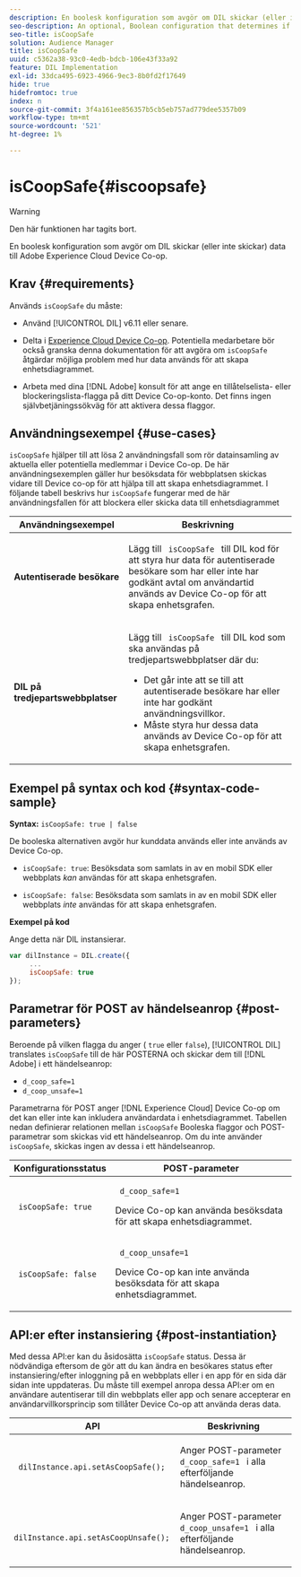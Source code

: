 ```yaml
---
description: En boolesk konfiguration som avgör om DIL skickar (eller inte skickar) data till Adobe Experience Cloud Device Co-op.
seo-description: An optional, Boolean configuration that determines if DIL sends (or does not send) data to the Adobe Experience Cloud Device Co-op.
seo-title: isCoopSafe
solution: Audience Manager
title: isCoopSafe
uuid: c5362a38-93c0-4edb-bdcb-106e43f33a92
feature: DIL Implementation
exl-id: 33dca495-6923-4966-9ec3-8b0fd2f17649
hide: true
hidefromtoc: true
index: n
source-git-commit: 3f4a161ee856357b5cb5eb757ad779dee5357b09
workflow-type: tm+mt
source-wordcount: '521'
ht-degree: 1%

---
```


# isCoopSafe{#iscoopsafe}

>[!WARNING]
>
>Den här funktionen har tagits bort.

En boolesk konfiguration som avgör om DIL skickar (eller inte skickar) data till Adobe Experience Cloud Device Co-op.

## Krav {#requirements}

Används `isCoopSafe` du måste:

* Använd [!UICONTROL DIL] v6.11 eller senare.
* Delta i [Experience Cloud Device Co-op](https://experienceleague.adobe.com/docs/device-co-op/using/home.html). Potentiella medarbetare bör också granska denna dokumentation för att avgöra om `isCoopSafe` åtgärdar möjliga problem med hur data används för att skapa enhetsdiagrammet.

* Arbeta med dina [!DNL Adobe] konsult för att ange en tillåtelselista- eller blockeringslista-flagga på ditt Device Co-op-konto. Det finns ingen självbetjäningssökväg för att aktivera dessa flaggor.

## Användningsexempel {#use-cases}

`isCoopSafe` hjälper till att lösa 2 användningsfall som rör datainsamling av aktuella eller potentiella medlemmar i Device Co-op. De här användningsexemplen gäller hur besöksdata för webbplatsen skickas vidare till Device co-op för att hjälpa till att skapa enhetsdiagrammet. I följande tabell beskrivs hur `isCoopSafe` fungerar med de här användningsfallen för att blockera eller skicka data till enhetsdiagrammet

<table id="table_A24C63D2A21F47EDBAC8FA5E7BE888D8"> 
 <thead> 
  <tr> 
   <th colname="col1" class="entry"> Användningsexempel </th> 
   <th colname="col2" class="entry"> Beskrivning </th> 
  </tr> 
 </thead>
 <tbody> 
  <tr> 
   <td colname="col1"> <p> <b>Autentiserade besökare</b> </p> </td> 
   <td colname="col2"> <p>Lägg till <code> isCoopSafe </code> till <span class="wintitle"> DIL </span> kod för att styra hur data för autentiserade besökare som har eller inte har godkänt avtal om användartid används av Device Co-op för att skapa enhetsgrafen. </p> </td> 
  </tr> 
  <tr> 
   <td colname="col1"> <p> <b>DIL på tredjepartswebbplatser</b> </p> </td> 
   <td colname="col2"> <p>Lägg till <code> isCoopSafe </code> till <span class="wintitle"> DIL </span> kod som ska användas på tredjepartswebbplatser där du: </p> <p> 
     <ul id="ul_C27BB26510314834A2A7CD99D46DA4AC"> 
      <li id="li_4E6AE574F18646F09C0CF4553EEA1A9E">Det går inte att se till att autentiserade besökare har eller inte har godkänt användningsvillkor. </li> 
      <li id="li_26D0561BF32B4278B0A6B5082C17FED8">Måste styra hur dessa data används av Device Co-op för att skapa enhetsgrafen. </li> 
     </ul> </p> </td> 
  </tr> 
 </tbody> 
</table>

## Exempel på syntax och kod {#syntax-code-sample}

**Syntax:** `isCoopSafe: true | false`

De booleska alternativen avgör hur kunddata används eller inte används av Device Co-op.

* `isCoopSafe: true`: Besöksdata som samlats in av en mobil SDK eller webbplats *kan* användas för att skapa enhetsgrafen.

* `isCoopSafe: false`: Besöksdata som samlats in av en mobil SDK eller webbplats *inte* användas för att skapa enhetsgrafen.

**Exempel på kod**

Ange detta när DIL instansierar.

```js
var dilInstance = DIL.create({ 
     ... 
     isCoopSafe: true 
});
```

## Parametrar för POST av händelseanrop {#post-parameters}

Beroende på vilken flagga du anger ( `true` eller `false`), [!UICONTROL DIL] translates `isCoopSafe` till de här POSTERNA och skickar dem till [!DNL Adobe] i ett händelseanrop:

* `d_coop_safe=1`
* `d_coop_unsafe=1`

Parametrarna för POST anger [!DNL Experience Cloud] Device Co-op om det kan eller inte kan inkludera användardata i enhetsdiagrammet. Tabellen nedan definierar relationen mellan `isCoopSafe` Booleska flaggor och POST-parametrar som skickas vid ett händelseanrop. Om du inte använder `isCoopSafe`, skickas ingen av dessa i ett händelseanrop.

<table id="table_0A544534CA904F4D9836A34B8C1EACBB"> 
 <thead> 
  <tr> 
   <th colname="col1" class="entry"> Konfigurationsstatus </th> 
   <th colname="col2" class="entry"> POST-parameter </th> 
  </tr> 
 </thead>
 <tbody> 
  <tr> 
   <td colname="col1"> <p> <code> isCoopSafe: true </code> </p> </td> 
   <td colname="col2"> <p> <code> d_coop_safe=1 </code> </p> <p>Device Co-op kan använda besöksdata för att skapa enhetsdiagrammet. </p> </td> 
  </tr> 
  <tr> 
   <td colname="col1"> <p> <code> isCoopSafe: false </code> </p> </td> 
   <td colname="col2"> <p> <code> d_coop_unsafe=1 </code> </p> <p>Device Co-op kan inte använda besöksdata för att skapa enhetsdiagrammet. </p> </td> 
  </tr> 
 </tbody> 
</table>

## API:er efter instansiering {#post-instantiation}

Med dessa API:er kan du åsidosätta `isCoopSafe` status. Dessa är nödvändiga eftersom de gör att du kan ändra en besökares status efter instansiering/efter inloggning på en webbplats eller i en app för en sida där sidan inte uppdateras. Du måste till exempel anropa dessa API:er om en användare autentiserar till din webbplats eller app och senare accepterar en användarvillkorsprincip som tillåter Device Co-op att använda deras data.

<table id="table_BAA96B1F82BE48C3A61A1AF1367BA45C"> 
 <thead> 
  <tr> 
   <th colname="col1" class="entry"> API </th> 
   <th colname="col2" class="entry"> Beskrivning </th> 
  </tr> 
 </thead>
 <tbody> 
  <tr> 
   <td colname="col1"> <p> <code> dilInstance.api.setAsCoopSafe(); </code> </p> </td> 
   <td colname="col2"> <p>Anger POST-parameter <code> d_coop_safe=1 </code> i alla efterföljande händelseanrop. </p> </td> 
  </tr> 
  <tr> 
   <td colname="col1"> <p> <code> dilInstance.api.setAsCoopUnsafe(); </code> </p> </td> 
   <td colname="col2"> <p>Anger POST-parameter <code> d_coop_unsafe=1 </code> i alla efterföljande händelseanrop. </p> </td> 
  </tr> 
 </tbody> 
</table>

<!-- 

Wiki page https://wiki.corp.adobe.com/x/RCfFTg

 -->
